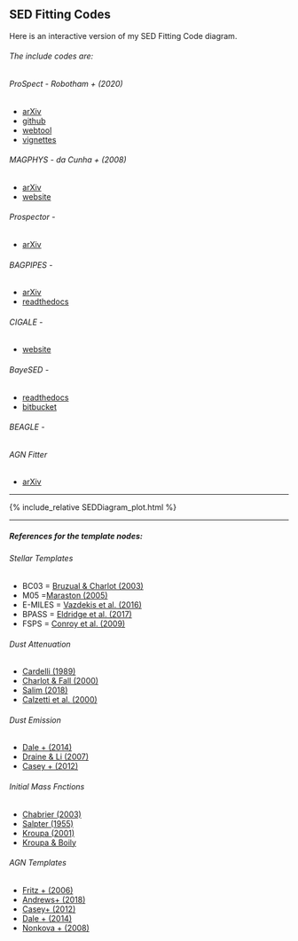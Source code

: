 
## SED Fitting Codes

Here is an interactive version of my SED Fitting Code diagram. 

###### The include codes are:

###### ProSpect - Robotham + (2020) 
* [arXiv](https://arxiv.org/abs/2002.06980) 
* [github](http://www.github.com/asgr/ProSpect) 
* [webtool](https://prospect.icrar.org) 
* [vignettes](https://rpubs.com/asgr/565799)

######  MAGPHYS - da Cunha + (2008) 
* [arXiv](https://arxiv.org/abs/1111.3961) 
* [website](http://www.iap.fr/magphys/)

######  Prospector -  
* [arXiv](https://arxiv.org/abs/1609.09073)

######  BAGPIPES -  
* [arXiv](https://arxiv.org/abs/1712.04452) 
* [readthedocs](https://bagpipes.readthedocs.io/en/latest/)

######  CIGALE - 
* [website](https://cigale.lam.fr/)

######  BayeSED - 
* [readthedocs](https://bayesed.readthedocs.io) 
* [bitbucket](https://bitbucket.org/hanyk/bayesed/)

######  BEAGLE - 

######  AGN Fitter  
* [arXiv](https://arxiv.org/abs/1606.05648)


-------------

{% include_relative SEDDiagram_plot.html %}

-----------


##### References for the template nodes:


###### Stellar Templates

* BC03 = [Bruzual & Charlot (2003)](arXiv:astro-ph/0309134)
* M05 =[Maraston (2005)](arXiv:astro-ph/0410207)
* E-MILES = [Vazdekis et al. (2016)](arXiv:1612.01187)
* BPASS = [Eldridge et al. (2017)](https://arxiv.org/pdf/1710.02154.pdf)
* FSPS = [Conroy et al. (2009)](http://adsabs.harvard.edu/abs/2009ApJ...699..486C)

###### Dust Attenuation
* [Cardelli (1989)](https://ui.adsabs.harvard.edu/abs/1989ApJ...345..245C/abstract)
* [Charlot & Fall (2000)](http://adsabs.harvard.edu/abs/2000ApJ...539..718C)
* [Salim (2018)](https://ui.adsabs.harvard.edu/abs/2018ApJ...859...11S/abstract)
*  [Calzetti et al. (2000)](http://adsabs.harvard.edu/abs/2000ApJ...533..682C)

###### Dust Emission
* [Dale + (2014)](http://arxiv.org/abs/1402.1495)
*  [Draine & Li (2007)](http://adsabs.harvard.edu/abs/2007ApJ...657..810D)
* [Casey + (2012)](http://adsabs.harvard.edu/abs/2012MNRAS.425.3094C)

###### Initial Mass Fnctions
* [Chabrier (2003)](http://iopscience.iop.org/article/10.1086/376392)
* [Salpter (1955)](http://adsabs.harvard.edu/abs/1955ApJ...121..161S)
* [Kroupa (2001)](http://adsabs.harvard.edu/abs/2001MNRAS.322..231K)
* [Kroupa & Boily](https://ui.adsabs.harvard.edu/abs/2002MNRAS.336.1188K/abstract)

###### AGN Templates
* [Fritz + (2006)](https://ui.adsabs.harvard.edu/abs/2006MNRAS.366..767F/abstract)
* [Andrews+ (2018)](http://academic.oup.com/mnras/article/474/1/898/4598002)
* [Casey+ (2012)](http://adsabs.harvard.edu/abs/2012MNRAS.425.3094C)
* [Dale + (2014)](http://arxiv.org/abs/1402.1495)
* [Nonkova + (2008)](https://ui.adsabs.harvard.edu/abs/2008ApJ...685..160N/abstract)



